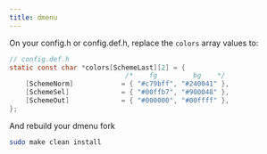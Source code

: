 ```yaml
---
title: dmenu
---
```


On your config.h or config.def.h, replace the `colors` array values to:

```c
// config.def.h
static const char *colors[SchemeLast][2] = {
							 /*    fg         bg    */
	[SchemeNorm]			= { "#c79bff", "#240041" },
	[SchemeSel] 			= { "#00ffb7", "#900048" },
	[SchemeOut] 			= { "#000000", "#00ffff" },
};
```

And rebuild your dmenu fork

```bash
sudo make clean install
```
